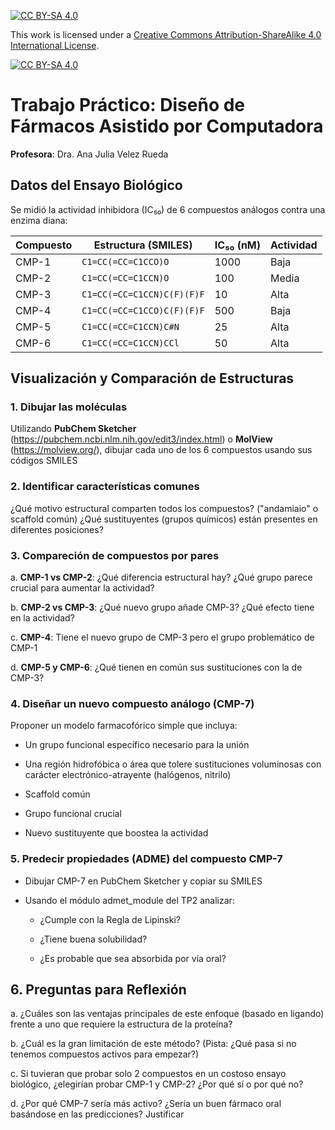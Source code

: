 
[![CC BY-SA 4.0][cc-by-sa-shield]][cc-by-sa]

This work is licensed under a
[Creative Commons Attribution-ShareAlike 4.0 International License][cc-by-sa].

[![CC BY-SA 4.0][cc-by-sa-image]][cc-by-sa]

[cc-by-sa]: http://creativecommons.org/licenses/by-sa/4.0/
[cc-by-sa-image]: https://licensebuttons.net/l/by-sa/4.0/88x31.png
[cc-by-sa-shield]: https://img.shields.io/badge/License-CC%20BY--SA%204.0-lightgrey.svg


# Trabajo Práctico: Diseño de Fármacos Asistido por Computadora

**Profesora**: Dra. Ana Julia Velez Rueda

## Datos del Ensayo Biológico
Se midió la actividad inhibidora (IC₅₀) de 6 compuestos análogos contra una enzima diana:

| Compuesto | Estructura (SMILES) | IC₅₀ (nM) | Actividad |
|-----------|---------------------|-----------|-----------|
| CMP-1 | `C1=CC(=CC=C1CCO)O` | 1000 | Baja |
| CMP-2 | `C1=CC(=CC=C1CCN)O` | 100 | Media |
| CMP-3 | `C1=CC(=CC=C1CCN)C(F)(F)F` | 10 | Alta |
| CMP-4 | `C1=CC(=CC=C1CCO)C(F)(F)F` | 500 | Baja |
| CMP-5 | `C1=CC(=CC=C1CCN)C#N` | 25 | Alta |
| CMP-6 | `C1=CC(=CC=C1CCN)CCl` | 50 | Alta |

## Visualización y Comparación de Estructuras

### 1. Dibujar las moléculas
Utilizando **PubChem Sketcher** (https://pubchem.ncbi.nlm.nih.gov/edit3/index.html) o **MolView** (https://molview.org/), dibujar cada uno de los 6 compuestos usando sus códigos SMILES

### 2. Identificar características comunes
¿Qué motivo estructural comparten todos los compuestos? ("andamiaio" o scaffold común) ¿Qué sustituyentes (grupos químicos) están presentes en diferentes posiciones?

### 3. Compareción de compuestos por pares

  a. **CMP-1 vs CMP-2**: ¿Qué diferencia estructural hay? ¿Qué grupo parece crucial para aumentar la actividad?

  b. **CMP-2 vs CMP-3**: ¿Qué nuevo grupo añade CMP-3? ¿Qué efecto tiene en la actividad?

  c. **CMP-4**: Tiene el nuevo grupo de CMP-3 pero el grupo problemático de CMP-1 

  d. **CMP-5 y CMP-6**: ¿Qué tienen en común sus sustituciones con la de CMP-3?

### 4. Diseñar un nuevo compuesto  análogo (CMP-7)
Proponer un modelo farmacofórico simple que incluya:

- Un grupo funcional específico necesario para la unión

- Una región hidrofóbica o área que tolere sustituciones voluminosas con carácter electrónico-atrayente (halógenos, nitrilo)

- Scaffold común

- Grupo funcional crucial

- Nuevo sustituyente que boostea la actividad

### 5. Predecir propiedades (ADME) del compuesto CMP-7
- Dibujar CMP-7 en PubChem Sketcher y copiar su SMILES
- Usando el módulo admet_module del TP2 analizar:

  * ¿Cumple con la Regla de Lipinski?

  * ¿Tiene buena solubilidad?

  * ¿Es probable que sea absorbida por vía oral?

## 6. Preguntas para Reflexión
a. ¿Cuáles son las ventajas principales de este enfoque (basado en ligando) frente a uno que requiere la estructura de la proteína?

b. ¿Cuál es la gran limitación de este método? (Pista: ¿Qué pasa si no tenemos compuestos activos para empezar?)

c. Si tuvieran que probar solo 2 compuestos en un costoso ensayo biológico, ¿elegirían probar CMP-1 y CMP-2? ¿Por qué sí o por qué no?

d. ¿Por qué CMP-7 sería más activo? ¿Sería un buen fármaco oral basándose en las predicciones? Justificar
